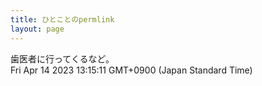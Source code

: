 ```yaml
---
title: ひとことのpermlink
layout: page
---
```

<div class="box" dt="1681445711471">
  歯医者に行ってくるなど。
  <div class="content is-small">Fri Apr 14 2023 13:15:11 GMT+0900 (Japan Standard Time)</div>
</div>
